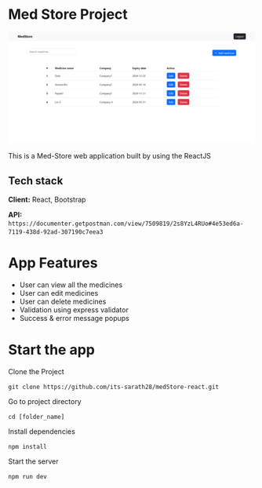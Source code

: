 # Med Store Project

![App Screenshot](./src/assets/Webapp-Images/home.png)

This is a Med-Store web application built by using the ReactJS

## Tech stack

**Client:** React, Bootstrap

**API:** `https://documenter.getpostman.com/view/7509819/2s8YzL4RUo#4e53ed6a-7119-438d-92ad-307190c7eea3`

# App Features

- User can view all the medicines
- User can edit medicines
- User can delete medicines
- Validation using express validator
- Success & error message popups

# Start the app

Clone the Project

```
git clone https://github.com/its-sarath28/medStore-react.git
```

Go to project directory

```
cd [folder_name]
```

Install dependencies

```
npm install
```

Start the server

```
npm run dev
```
